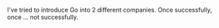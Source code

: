 I've tried to introduce Go into 2 different companies.  Once successfully, once ... not successfully.